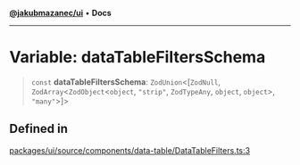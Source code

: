 [**@jakubmazanec/ui**](../README.md) • **Docs**

---

# Variable: dataTableFiltersSchema

> `const` **dataTableFiltersSchema**: `ZodUnion`\<[`ZodNull`,
> `ZodArray`\<`ZodObject`\<`object`, `"strip"`, `ZodTypeAny`, `object`, `object`\>, `"many"`\>]\>

## Defined in

[packages/ui/source/components/data-table/DataTableFilters.ts:3](https://github.com/jakubmazanec/tools/blob/053e1fea9cfce27a70a78b00a30cdd281cb0a72b/packages/ui/source/components/data-table/DataTableFilters.ts#L3)
